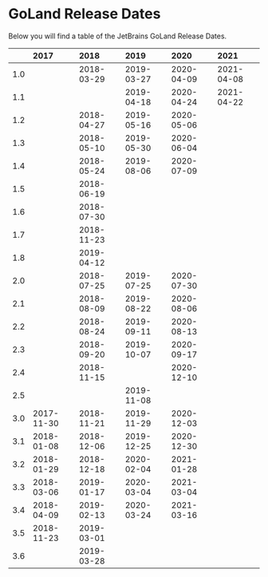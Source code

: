 # GoLand Release Dates
Below you will find a table of the JetBrains GoLand Release Dates.

|     | 2017       | 2018       | 2019       | 2020       | 2021       |
|----:|:-----------|:-----------|:-----------|:-----------|:-----------|
| 1.0 |            | 2018-03-29 | 2019-03-27 | 2020-04-09 | 2021-04-08 |
| 1.1 |            |            | 2019-04-18 | 2020-04-24 | 2021-04-22 |
| 1.2 |            | 2018-04-27 | 2019-05-16 | 2020-05-06 |            |
| 1.3 |            | 2018-05-10 | 2019-05-30 | 2020-06-04 |            |
| 1.4 |            | 2018-05-24 | 2019-08-06 | 2020-07-09 |            |
| 1.5 |            | 2018-06-19 |            |            |            |
| 1.6 |            | 2018-07-30 |            |            |            |
| 1.7 |            | 2018-11-23 |            |            |            |
| 1.8 |            | 2019-04-12 |            |            |            |
| 2.0 |            | 2018-07-25 | 2019-07-25 | 2020-07-30 |            |
| 2.1 |            | 2018-08-09 | 2019-08-22 | 2020-08-06 |            |
| 2.2 |            | 2018-08-24 | 2019-09-11 | 2020-08-13 |            |
| 2.3 |            | 2018-09-20 | 2019-10-07 | 2020-09-17 |            |
| 2.4 |            | 2018-11-15 |            | 2020-12-10 |            |
| 2.5 |            |            | 2019-11-08 |            |            |
| 3.0 | 2017-11-30 | 2018-11-21 | 2019-11-29 | 2020-12-03 |            |
| 3.1 | 2018-01-08 | 2018-12-06 | 2019-12-25 | 2020-12-30 |            |
| 3.2 | 2018-01-29 | 2018-12-18 | 2020-02-04 | 2021-01-28 |            |
| 3.3 | 2018-03-06 | 2019-01-17 | 2020-03-04 | 2021-03-04 |            |
| 3.4 | 2018-04-09 | 2019-02-13 | 2020-03-24 | 2021-03-16 |            |
| 3.5 | 2018-11-23 | 2019-03-01 |            |            |            |
| 3.6 |            | 2019-03-28 |            |            |            |